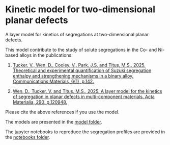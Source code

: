 # Kinetic model for two-dimensional planar defects
A layer model for kinetics of segregations at two-dimensional planar defects. 

This model contribute to the study of solute segregations in the Co- and Ni-based alloys in the publications: 
1. [Tucker, V., Wen, D., Cooley, V., Park, J.S. and Titus, M.S., 2025. Theoretical and experimental quantification of Suzuki segregation enthalpy and strengthening mechanisms in a binary alloy. Communications Materials, 6(1), p.142.](https://doi.org/10.1038/s43246-025-00864-6)

   
2. [Wen, D., Tucker, V. and Titus, M.S., 2025. A layer model for the kinetics of segregation in planar defects in multi-component materials. Acta Materialia, 290, p.120948.](https://doi.org/10.1016/j.actamat.2025.120948)

Please cite the above references if you use the model. 

The models are presented in the [model folder](https://github.com/Dongsheng-Wen/Segregation_kinetics/tree/643e6b133fdaeb780ce7c0594a7c1f9b617c9e51/models). 

The jupyter notebooks to reproduce the segregation profiles are provided in the [notebooks folder](https://github.com/Dongsheng-Wen/Segregation_kinetics/tree/643e6b133fdaeb780ce7c0594a7c1f9b617c9e51/notebooks). 
